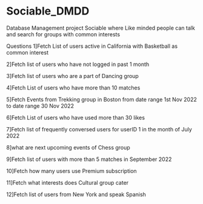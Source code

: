 # Sociable_DMDD
Database Management project Sociable where Like minded people can talk and search for groups with common interests

Questions
1]Fetch List of users active in California with Basketball as common interest

2]Fetch list of users who have not logged in past 1 month

3]Fetch list of users who are a part of Dancing group

4]Fetch List of users who have more than 10 matches

5]Fetch Events from Trekking group in Boston from date range 1st Nov 2022 to date range 30 Nov 2022

6]Fetch List of users who have used more than 30 likes 

7]Fetch list of frequently conversed users for userID 1 in the month of July 2022

8]what are next upcoming events of Chess group 

9]Fetch list of users with more than 5 matches in September 2022

10]Fetch how many users use Premium subscription

11]Fetch what interests does Cultural group cater

12]Fetch list of users from New York and speak Spanish
